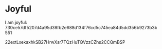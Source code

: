 # Joyful

I am joyful: 730ce57df5207d4a95d36fb2e688d134f76cd5c745ea84d5dd356b9273b3b551


22extLxekaxhkSB27HrwXsr7TQzHuTQVzzCZhs2CCQmBSP